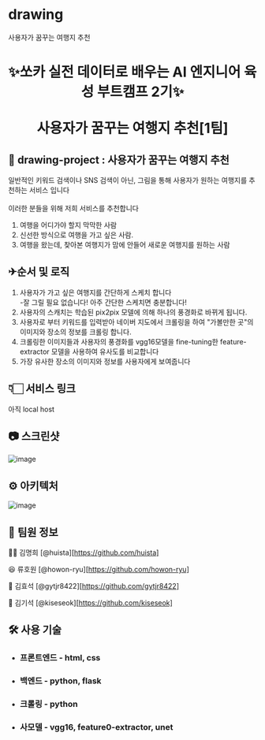 # drawing

사용자가 꿈꾸는 여행지 추천

<h1 style = "text-align: center">
  
✨쏘카 실전 데이터로 배우는 AI 엔지니어 육성 부트캠프 2기✨ <br><br>
사용자가 꿈꾸는 여행지 추천[1팀]
</h1>




## 🌟 drawing-project : 사용자가 꿈꾸는 여행지 추천

일반적인 키워드 검색이나 SNS 검색이 아닌, 그림을 통해 사용자가 원하는 여행지를 추천하는 서비스 입니다<br>
<br>
이러한 분들을 위해 저희 서비스를 추천합니다<br>
1) 여행을 어디가야 할지 막막한 사람 <br>
2) 신선한 방식으로 여행을 가고 싶은 사람.<br>
3) 여행을 왔는데, 찾아본 여행지가 맘에 안들어 새로운 여행지를 원하는 사람<br>


## ✈순서 및 로직

1. 사용자가 가고 싶은 여행지를 간단하게 스케치 합니다<br>
  -잘 그릴 필요 없습니다! 아주 간단한 스케치면 충분합니다! 
2. 사용자의 스캐치는 학습된 pix2pix 모델에 의해 하나의 풍경화로 바뀌게 됩니다.
3. 사용자로 부터 키워드를 입력받아 네이버 지도에서 크롤링을 하여 "가볼만한 곳"의 이미지와 장소의 정보를 크롤링 합니다.
4. 크롤링한 이미지들과 사용자의 풍경화를 vgg16모델을 fine-tuning한 feature-extractor 모델을 사용하여 유사도를 비교합니다
5. 가장 유사한 장소의 이미지와 정보를 사용자에게 보여줍니다


## 👇🏻 서비스 링크

아직 local host

## 📷 스크린샷

![image](https://user-images.githubusercontent.com/75923078/178495453-3cd92ce8-6e64-47d4-97d6-1df931e3dabf.png)

## ⚙️ 아키텍처

![image](https://user-images.githubusercontent.com/75923078/178495791-5202456c-aafa-4c84-9acd-78c2d7714c55.png)


## 📌 팀원 정보

👩‍🦰 김명희 [@huista][https://github.com/huista]

😆 류호원 [@howon-ryu][https://github.com/howon-ryu]

👨 김효석 [@gytjr8422][https://github.com/gytjr8422]

🤵 김기석 [@kiseseok][https://github.com/kiseseok]



## 🛠 사용 기술

- ### **프론트엔드** - html, css

- ### **백엔드** - python, flask

- ### **크롤링** - python

- ### **사모델** - vgg16, feature0-extractor, unet
